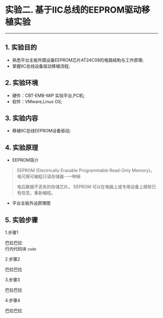 # 实验二. 基于IIC总线的EEPROM驱动移植实验

---

## 1. 实验目的

* 熟悉平台主板外围设备EEPROM芯片AT24C08的电路结构与工作原理;
* 掌握IIC总线设备驱动移植流程;

## 2. 实验环境

* 硬件：CBT-EMB-MIP 实验平台,PC机;
* 软件：VMware,Linux OS;

## 3. 实验内容

* 移植IIC总线EEPROM设备驱动;

## 4. 实验原理

* EEPROM简介

> EEPROM \(Electrically Erasable Programmable Read-Only Memory\)， 电可擦可编程只读存储器--一种掉
>
> 电后数据不丢失的存储芯片。 EEPROM 可以在电脑上或专用设备上擦除已有信息，重新编程。

* 平台主板外设原理图




## 5. 实验步骤

1.步骤1

巴拉巴拉  
行内代码块 `code`

2.步骤2

巴拉巴拉

3.步骤3

巴拉巴拉

4.步骤4

巴拉巴拉

